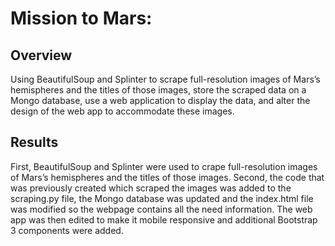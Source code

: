 # Mission to Mars:

## Overview
Using BeautifulSoup and Splinter to scrape full-resolution images of Mars’s hemispheres and the titles of those images, store the scraped data on a Mongo database, use a web application to display the data, and alter the design of the web app to accommodate these images.

## Results
First, BeautifulSoup and Splinter were used to crape full-resolution images of Mars’s hemispheres and the titles of those images. Second, the code that was previously created which scraped the images was added to the scraping.py file, the Mongo database was updated and the index.html file was modified so the webpage contains all the need information. The web app was then edited to make it mobile responsive and additional Bootstrap 3 components were added.
